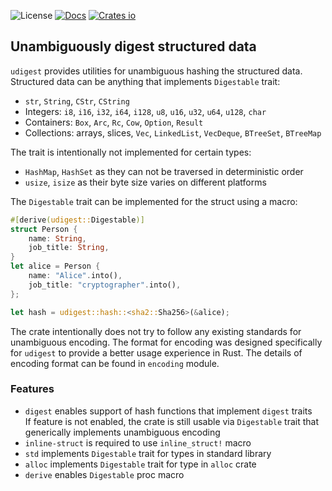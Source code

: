 ![License](https://img.shields.io/crates/l/udigest.svg)
[![Docs](https://docs.rs/udigest/badge.svg)](https://docs.rs/udigest)
[![Crates io](https://img.shields.io/crates/v/udigest.svg)](https://crates.io/crates/udigest)

## Unambiguously digest structured data

`udigest` provides utilities for unambiguous hashing the structured data. Structured
data can be anything that implements `Digestable` trait:

* `str`, `String`, `CStr`, `CString`
* Integers:
  `i8`, `i16`, `i32`, `i64`, `i128`,
  `u8`, `u16`, `u32`, `u64`, `u128`,
  `char`
* Containers: `Box`, `Arc`, `Rc`, `Cow`, `Option`, `Result`
* Collections: arrays, slices, `Vec`, `LinkedList`, `VecDeque`, `BTreeSet`, `BTreeMap`

The trait is intentionally not implemented for certain types:

* `HashMap`, `HashSet` as they can not be traversed in deterministic order
* `usize`, `isize` as their byte size varies on different platforms

The `Digestable` trait can be implemented for the struct using a macro:
```rust
#[derive(udigest::Digestable)]
struct Person {
    name: String,
    job_title: String,
}
let alice = Person {
    name: "Alice".into(),
    job_title: "cryptographer".into(),
};

let hash = udigest::hash::<sha2::Sha256>(&alice);
```

The crate intentionally does not try to follow any existing standards for unambiguous
encoding. The format for encoding was designed specifically for `udigest` to provide
a better usage experience in Rust. The details of encoding format can be found in
`encoding` module.

### Features
* `digest` enables support of hash functions that implement `digest` traits \
   If feature is not enabled, the crate is still usable via `Digestable` trait that
   generically implements unambiguous encoding
* `inline-struct` is required to use `inline_struct!` macro
* `std` implements `Digestable` trait for types in standard library
* `alloc` implements `Digestable` trait for type in `alloc` crate
* `derive` enables `Digestable` proc macro
